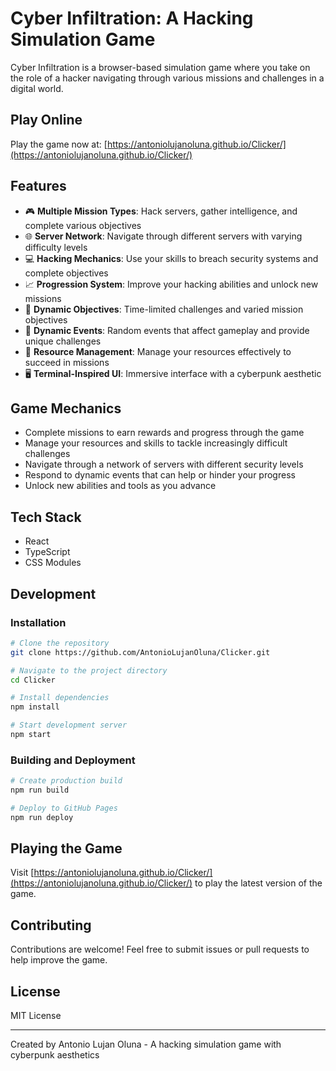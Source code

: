 # Cyber Infiltration: A Hacking Simulation Game

Cyber Infiltration is a browser-based simulation game where you take on the role of a hacker navigating through various missions and challenges in a digital world.

## Play Online

Play the game now at: [https://antoniolujanoluna.github.io/Clicker/](https://antoniolujanoluna.github.io/Clicker/)

## Features

- 🎮 **Multiple Mission Types**: Hack servers, gather intelligence, and complete various objectives
- 🌐 **Server Network**: Navigate through different servers with varying difficulty levels
- 💻 **Hacking Mechanics**: Use your skills to breach security systems and complete objectives
- 📈 **Progression System**: Improve your hacking abilities and unlock new missions
- 🎯 **Dynamic Objectives**: Time-limited challenges and varied mission objectives
- 🔄 **Dynamic Events**: Random events that affect gameplay and provide unique challenges
- 💾 **Resource Management**: Manage your resources effectively to succeed in missions
- 🖥️ **Terminal-Inspired UI**: Immersive interface with a cyberpunk aesthetic

## Game Mechanics

- Complete missions to earn rewards and progress through the game
- Manage your resources and skills to tackle increasingly difficult challenges
- Navigate through a network of servers with different security levels
- Respond to dynamic events that can help or hinder your progress
- Unlock new abilities and tools as you advance

## Tech Stack

- React
- TypeScript
- CSS Modules

## Development

### Installation

```bash
# Clone the repository
git clone https://github.com/AntonioLujanOluna/Clicker.git

# Navigate to the project directory
cd Clicker

# Install dependencies
npm install

# Start development server
npm start
```

### Building and Deployment

```bash
# Create production build
npm run build

# Deploy to GitHub Pages
npm run deploy
```

## Playing the Game

Visit [https://antoniolujanoluna.github.io/Clicker/](https://antoniolujanoluna.github.io/Clicker/) to play the latest version of the game.

## Contributing

Contributions are welcome! Feel free to submit issues or pull requests to help improve the game.

## License

MIT License

---

Created by Antonio Lujan Oluna - A hacking simulation game with cyberpunk aesthetics

